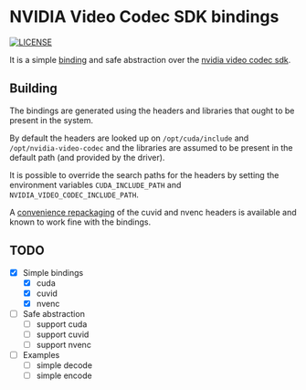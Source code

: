 # NVIDIA Video Codec SDK bindings

[![LICENSE](https://img.shields.io/badge/license-MIT-blue.svg)](LICENSE)

It is a simple [binding][1] and safe abstraction over the [nvidia video codec sdk][2].

## Building

The bindings are generated using the headers and libraries that ought to be present in the system.

By default the headers are looked up on `/opt/cuda/include` and `/opt/nvidia-video-codec` and the libraries are assumed to be present in the default path (and provided by the driver).

It is possible to override the search paths for the headers by setting the environment variables `CUDA_INCLUDE_PATH` and `NVIDIA_VIDEO_CODEC_INCLUDE_PATH`.

A [convenience repackaging][3] of the cuvid and nvenc headers is available and known to work fine with the bindings.

## TODO
- [x] Simple bindings
  - [x] cuda
  - [x] cuvid
  - [x] nvenc

- [ ] Safe abstraction
  - [ ] support cuda
  - [ ] support cuvid
  - [ ] support nvenc

- [ ] Examples
  - [ ] simple decode
  - [ ] simple encode

[1]: https://github.com/servo/rust-bindgen
[2]: https://developer.nvidia.com/nvidia-video-codec-sdk
[3]: https://github.com/lu-zero/nvidia-video-codec
